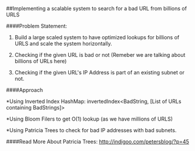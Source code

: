 ##Implementing a scalable system to search for a bad URL from billions of URLS

####Problem Statement:

1. Build a large scaled system to have optimized lookups for billions of URLS and scale the system horizontally. 

2. Checking if the given URL is bad or not (Remeber we are talking about billions of URLs here)

3. Checking if the given URL's IP Address is part of an existing subnet or not.


####Approach

*Using Inverted Index HashMap: invertedIndex<BadString, [List of URLs containing BadStrings]>

*Using Bloom Filers to get O(1) lookup (as we have millions of URLS)

*Using Patricia Trees to check for bad IP addresses with bad subnets. 

####Read More About Patricia Trees:
http://indigoo.com/petersblog/?p=45
